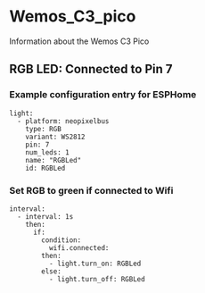 # Wemos_C3_pico
Information about the Wemos C3 Pico


## RGB LED: Connected to Pin 7

### Example configuration entry for ESPHome
```
light:
  - platform: neopixelbus
    type: RGB
    variant: WS2812
    pin: 7
    num_leds: 1
    name: "RGBLed"
    id: RGBLed
```

### Set RGB to green if connected to Wifi
```
interval:
  - interval: 1s
    then:
      if:
        condition:
          wifi.connected:
        then:
          - light.turn_on: RGBLed
        else:
          - light.turn_off: RGBLed
```

